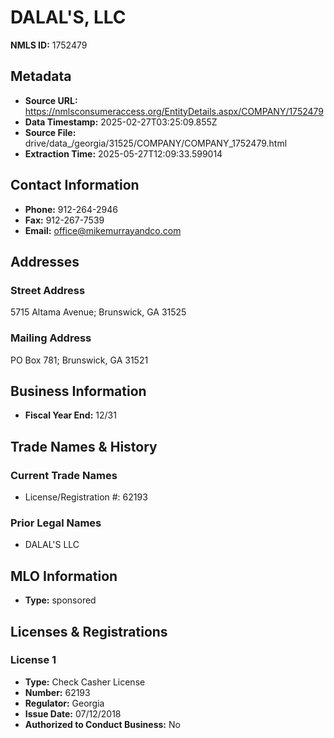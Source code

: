 # DALAL'S, LLC

**NMLS ID:** 1752479

## Metadata
- **Source URL:** https://nmlsconsumeraccess.org/EntityDetails.aspx/COMPANY/1752479
- **Data Timestamp:** 2025-02-27T03:25:09.855Z
- **Source File:** drive/data_/georgia/31525/COMPANY/COMPANY_1752479.html
- **Extraction Time:** 2025-05-27T12:09:33.599014

## Contact Information
- **Phone:** 912-264-2946
- **Fax:** 912-267-7539
- **Email:** office@mikemurrayandco.com

## Addresses
### Street Address
5715 Altama Avenue; Brunswick, GA 31525

### Mailing Address
PO Box 781; Brunswick, GA 31521

## Business Information
- **Fiscal Year End:** 12/31

## Trade Names & History
### Current Trade Names
- License/Registration #: 62193

### Prior Legal Names
- DALAL'S LLC

## MLO Information
- **Type:** sponsored

## Licenses & Registrations

### License 1
- **Type:** Check Casher License
- **Number:** 62193
- **Regulator:** Georgia
- **Issue Date:** 07/12/2018
- **Authorized to Conduct Business:** No
